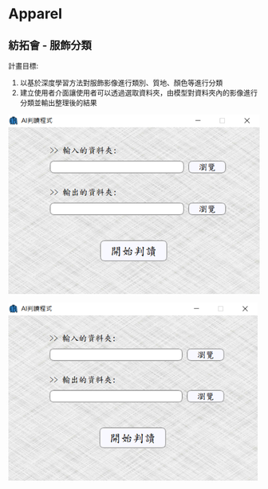 # Apparel
 ## 紡拓會 - 服飾分類
 計畫目標:
 1. 以基於深度學習方法對服飾影像進行類別、質地、顏色等進行分類
 2. 建立使用者介面讓使用者可以透過選取資料夾，由模型對資料夾內的影像進行分類並輸出整理後的結果
 
 ![image](https://github.com/tingyu-kuo/Apparel/blob/main/images/UI.PNG)

<img src="https://github.com/tingyu-kuo/Apparel/blob/main/images/UI.PNG" width="500"/><br/>